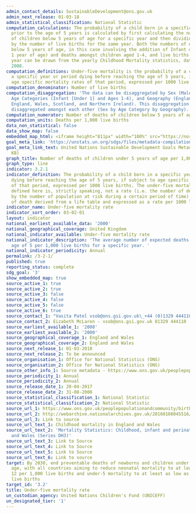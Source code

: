 ```yaml
---
admin_contact_details: SustainableDevelopment@ons.gov.uk
admin_next_release: 01-03-18
admin_statistical_classification: National Statistic
computation_calculations: The probability of a child born in a specific year dying
  prior to the age of 5 years is calculated by first calculating the number of deaths
  of children below 5 years of age for a specific year and then dividing this value
  by the number of live births for the same year. Both the numbers of deaths of children
  below 5 years of age, in this case involving the addition of Infant deaths (under
  1 year of age) and deaths amongst children aged 1-4, and live births for a specific
  year can be drawn from the yearly Childhood Mortality statistics, dating back to
  2008.
computation_definitions: Under-five mortality is the probability of a child born in
  a specific year or period dying before reaching the age of 5 years, if subject to
  age specific mortality rates of that period, expressed per 1000 live births.
computation_denominator: Number of live births
computation_disaggregation: 'The data can be disaggregated by Sex (Male and Female),
  Age Categories (Infant [Under 1] and Ages 1-4), and Geography (England and Wales,
  England, Wales, Scotland, and Northern Ireland). This disaggregation can further
  disaggregated amongst each other (Sex by Age Category by Geography).  '
computation_numerator: Number of deaths of children below 5 years of age
computation_units: Deaths per 1,000 live births
data_non_statistical: false
data_show_map: false
embedded_map_html: <iframe height="811px" width="100%" src="https://norric1admin.github.io/maptemplates/indicators/UK-4.2.1/map.html"></iframe>
goal_meta_link: 'https://unstats.un.org/sdgs/files/metadata-compilation/Metadata-Goal-3.pdf '
goal_meta_link_text: United Nations Sustainable Development Goals Metadata (PDF 225
  KB)
graph_title: Number of deaths of children under 5 years of age per 1,000 live births
graph_type: line
indicator: 3.2.1
indicator_definition: The probability of a child born in a specific year or period
  dying before reaching the age of 5 years, if subject to age specific mortality rates
  of that period, expressed per 1000 live births. The under-five mortality rate as
  defined here is, strictly speaking, not a rate (i.e. the number of deaths divided
  by the number of population at risk during a certain period of time) but a probability
  of death derived from a life table and expressed as a rate per 1000 live births.
indicator_name: Under-five mortality rate
indicator_sort_order: 03-02-01
layout: indicator
national_earliest_available_data: '2000'
national_geographical_coverage: United Kingdom
national_indicator_available: Under-five mortality rate
national_indicator_description: 'The average number of expected deaths before the
  age of 5 per 1,000 live births for a specific year. '
national_indicator_periodicity: Annual
permalink: /3-2-1/
published: true
reporting_status: complete
sdg_goal: '3'
show_embedded_map: true
source_active_1: true
source_active_2: true
source_active_3: false
source_active_4: false
source_active_5: false
source_active_6: true
source_contact_1: "Vasita Patel vsob@ons.gsi.gov.uk\_+44 (0)1329 444110"
source_contact_2: Eizabeth McLaren - vsob@ons.gsi.gov.uk 01329 444110
source_earliest_available_1: '2008'
source_earliest_available_2: '2000'
source_geographical_coverage_1: England and Wales
source_geographical_coverage_2: England and Wales
source_next_release_1: 01-03-2018
source_next_release_2: To be announced
source_organisation_1: Office for National Statistics (ONS)
source_organisation_2: Office for National Statistics (ONS)
source_other_info_1: Source metadata - https://www.ons.gov.uk/peoplepopulationandcommunity/birthsdeathsandmarriages/deaths/qmis/childmortalitystatisticsqmi
source_periodicity_1: Annual
source_periodicity_2: Annual
source_release_date_1: 20-04-2017
source_release_date_2: 31-08-2008
source_statistical_classification_1: National Statistic
source_statistical_classification_2: National Statistic
source_url_1: https://www.ons.gov.uk/peoplepopulationandcommunity/birthsdeathsandmarriages/deaths/datasets/childmortalitystatisticschildhoodinfantandperinatalchildhoodinfantandperinatalmortalityinenglandandwales
source_url_2: http://webarchive.nationalarchives.gov.uk/20160108045516/http://www.ons.gov.uk/ons/rel/vsob1/mortality-statistics--childhood--infant-and-perinatal--england-and-wales--series-dh3-/index.html
source_url_3: Link to source
source_url_text_1: Childhood mortality in England and Wales
source_url_text_2: 'Mortality Statistics: Childhood, infant and perinatal, England
  and Wales (Series DH3)'
source_url_text_3: Link to Source
source_url_text_4: Link to Source
source_url_text_5: Link to Source
source_url_text_6: Link to source
target: By 2030, end preventable deaths of newborns and children under 5 years of
  age, with all countries aiming to reduce neonatal mortality to at least as low as
  12 per 1,000 live births and under-5 mortality to at least as low as 25 per 1,000
  live births
target_id: '3.2'
title: Under-five mortality rate
un_custodian_agency: United Nations Children's Fund (UNICEFF)
un_designated_tier: '1'
---
```

